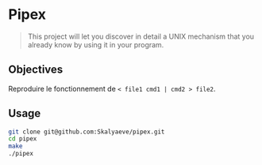 # Pipex
> This project will let you discover in detail a UNIX mechanism that you already know by using it in your program.

## Objectives
Reproduire le fonctionnement de `< file1 cmd1 | cmd2 > file2`.

## Usage
```sh
git clone git@github.com:Skalyaeve/pipex.git
cd pipex
make
./pipex
```

